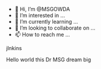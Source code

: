 - 👋 Hi, I’m @MSGOWDA
- 👀 I’m interested in ...
- 🌱 I’m currently learning ...
- 💞️ I’m looking to collaborate on ...
- 📫 How to reach me ...

<!---
MSGOWDA/MSGOWDA is a ✨ special ✨ repository because its `README.md` (this file) appears on your GitHub profile.
You can click the Preview link to take a look at your changes.
--->jlnkins
Hello world
this Dr MSG
dream big

